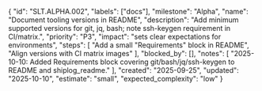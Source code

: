 {
  "id": "SLT.ALPHA.002",
  "labels": ["docs"],
  "milestone": "Alpha",
  "name": "Document tooling versions in README",
  "description": "Add minimum supported versions for git, jq, bash; note ssh-keygen requirement in CI/matrix.",
  "priority": "P3",
  "impact": "sets clear expectations for environments",
  "steps": [
    "Add a small \"Requirements\" block in README",
    "Align versions with CI matrix images"
  ],
  "blocked_by": [],
  "notes": [
    "2025-10-10: Added Requirements block covering git/bash/jq/ssh-keygen to README and shiplog_readme."
  ],
  "created": "2025-09-25",
  "updated": "2025-10-10",
  "estimate": "small",
  "expected_complexity": "low"
}
